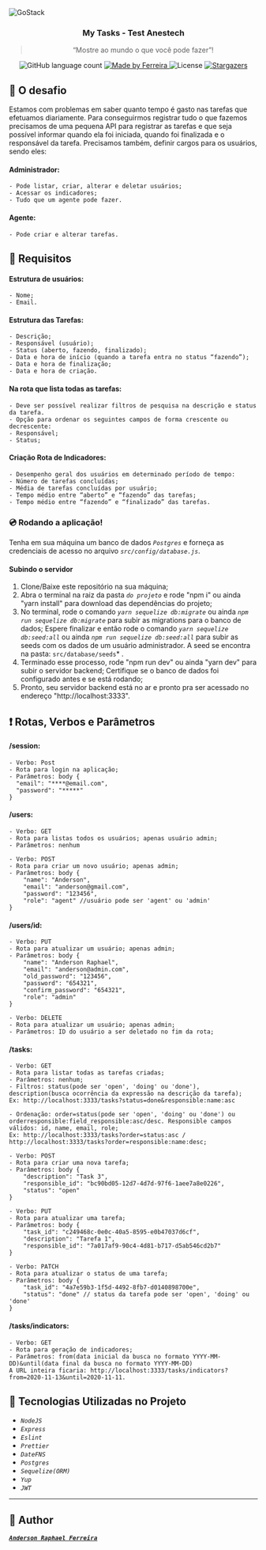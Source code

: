 <img alt="GoStack" src="https://d57439wlqx3vo.cloudfront.net/iblock/2af/2af8e1dd6ec3c55ed7829de81e3cf187/c433a6dc7c21d90eeeddc632b489428c.png" />

<h3 align="center">
  My Tasks - Test Anestech
</h3>

<blockquote align="center">“Mostre ao mundo o que você pode fazer”!</blockquote>

<p align="center">
  <img alt="GitHub language count" src="https://img.shields.io/github/languages/count/ferreirase/Anestech?color=%2304D361">

  <a href="https://www.linkedin.com/in/anderson-raphael-ferreira">
    <img alt="Made by Ferreira" src="https://img.shields.io/badge/made%20by-Ferreira-%2304D361">
  </a>

  <img alt="License" src="https://img.shields.io/badge/license-MIT-%2304D361">

  <a href="https://github.com/ferreirase/Anestech/stargazers">
    <img alt="Stargazers" src="https://img.shields.io/github/stars/ferreirase/Get-Recipes?style=social">
  </a>
</p>

## :rocket: O desafio

Estamos com problemas em saber quanto tempo é gasto nas tarefas que efetuamos diariamente. Para conseguirmos registrar tudo o que fazemos precisamos de uma pequena API para registrar as tarefas e que seja possível informar quando ela foi iniciada, quando foi finalizada e o responsável da tarefa. Precisamos também, definir cargos para os usuários, sendo eles:

#### Administrador: 
```
- Pode listar, criar, alterar e deletar usuários; 
- Acessar os indicadores; 
- Tudo que um agente pode fazer. 
```

#### Agente: 
```
- Pode criar e alterar tarefas.
```

## :page_facing_up: Requisitos

#### Estrutura de usuários:
```
- Nome;
- Email.
```

#### Estrutura das Tarefas:
```
- Descrição;
- Responsável (usuário);
- Status (aberto, fazendo, finalizado);
- Data e hora de início (quando a tarefa entra no status “fazendo”);
- Data e hora de finalização;
- Data e hora de criação.
```

#### Na rota que lista todas as tarefas:
```
- Deve ser possível realizar filtros de pesquisa na descrição e status da tarefa.
- Opção para ordenar os seguintes campos de forma crescente ou decrescente:
- Responsável;
- Status;
```

#### Criação Rota de Indicadores:
```
- Desempenho geral dos usuários em determinado período de tempo:
- Número de tarefas concluídas;
- Média de tarefas concluídas por usuário;
- Tempo médio entre “aberto” e “fazendo” das tarefas;
- Tempo médio entre “fazendo” e “finalizado” das tarefas.
```

### :cd: Rodando a aplicação!

Tenha em sua máquina um banco de dados *``` Postgres ```* e forneça as credenciais de acesso no arquivo *``` src/config/database.js ```*.
 
#### Subindo o servidor
  1. Clone/Baixe este repositório na sua máquina;
  2. Abra o terminal na raiz da pasta *``` do projeto ```* e rode "npm i" ou ainda "yarn install" para download das dependências do projeto;
  3. No terminal, rode o comando *``` yarn sequelize db:migrate ```* ou ainda *``` npm run sequelize db:migrate ```* para subir as migrations para o banco de       dados; Espere finalizar e então rode o comando *``` yarn sequelize db:seed:all ```* ou ainda  *``` npm run sequelize db:seed:all ```* para subir as seeds com os    dados de um usuário administrador. A seed se encontra na pasta: ``` src/database/seeds ```* .
  4. Terminado esse processo, rode "npm run dev" ou ainda "yarn dev" para subir o servidor backend; Certifique se o banco de dados foi configurado antes e se está rodando;
  5. Pronto, seu servidor backend está no ar e pronto pra ser acessado no endereço "http://localhost:3333". 
  

## :heavy_exclamation_mark: Rotas, Verbos e Parâmetros

#### /session:
```
- Verbo: Post
- Rota para login na aplicação;
- Parâmetros: body {
  "email": "****@email.com", 
  "password": "*****"
}
```

#### /users:
```
- Verbo: GET
- Rota para listas todos os usuários; apenas usuário admin;
- Parâmetros: nenhum
```

```
- Verbo: POST
- Rota para criar um novo usuário; apenas admin;
- Parâmetros: body {
	"name": "Anderson", 
	"email": "anderson@gmail.com", 
	"password": "123456", 
	"role": "agent" //usuário pode ser 'agent' ou 'admin'
}
```

#### /users/id:
```
- Verbo: PUT
- Rota para atualizar um usuário; apenas admin;
- Parâmetros: body {
	"name": "Anderson Raphael", 
	"email": "anderson@admin.com", 
	"old_password": "123456", 
	"password": "654321", 
	"confirm_password": "654321", 
	"role": "admin"
}
```

```
- Verbo: DELETE
- Rota para atualizar um usuário; apenas admin;
- Parâmetros: ID do usuário a ser deletado no fim da rota;
```


#### /tasks:
```
- Verbo: GET
- Rota para listar todas as tarefas criadas; 
- Parâmetros: nenhum;
- Filtros: status(pode ser 'open', 'doing' ou 'done'), description(busca ocorrência da expressão na descrição da tarefa);
Ex: http://localhost:3333/tasks?status=done&responsible:name:asc

- Ordenação: order=status(pode ser 'open', 'doing' ou 'done') ou orderresponsible:field_responsible:asc/desc. Responsible campos válidos: id, name, email, role; 
Ex: http://localhost:3333/tasks?order=status:asc / http://localhost:3333/tasks?order=responsible:name:desc;
```


```
- Verbo: POST
- Rota para criar uma nova tarefa; 
- Parâmetros: body {
	"description": "Task 3", 
	"responsible_id": "bc90bd05-12d7-4d7d-97f6-1aee7a8e0226",  
	"status": "open"
}
```

```
- Verbo: PUT
- Rota para atualizar uma tarefa; 
- Parâmetros: body {
	"task_id": "c249468c-0e0c-40a5-8595-e0b47037d6cf", 
	"description": "Tarefa 1", 
	"responsible_id": "7a017af9-90c4-4d81-b717-d5ab546cd2b7"
}
```

```
- Verbo: PATCH
- Rota para atualizar o status de uma tarefa; 
- Parâmetros: body {
	"task_id": "4a7e59b3-1f5d-4492-8fb7-d0140898700e", 
	"status": "done" // status da tarefa pode ser 'open', 'doing' ou 'done'
}
```

#### /tasks/indicators:
```
- Verbo: GET
- Rota para geração de indicadores;
- Parâmetros: from(data inicial da busca no formato YYYY-MM-DD)&until(data final da busca no formato YYYY-MM-DD)
A URL inteira ficaria: http://localhost:3333/tasks/indicators?from=2020-11-13&until=2020-11-11.
```

## :memo: Tecnologias Utilizadas no Projeto

- *``` NodeJS ```*
- *``` Express ```*
- *``` Eslint ```*
- *``` Prettier ```*
- *``` DateFNS ```*
- *``` Postgres ```*
- *``` Sequelize(ORM) ```*
- *``` Yup ```*
- *``` JWT ```*

---

## :man: Author
[**_```Anderson Raphael Ferreira```_**](https://www.linkedin.com/in/anderson-raphael-ferreira/)
